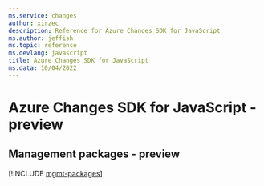 ```yaml
---
ms.service: changes
author: xirzec
description: Reference for Azure Changes SDK for JavaScript
ms.author: jeffish
ms.topic: reference
ms.devlang: javascript
title: Azure Changes SDK for JavaScript
ms.data: 10/04/2022
---
```

# Azure Changes SDK for JavaScript - preview

## Management packages - preview
[!INCLUDE [mgmt-packages](changes-mgmt-index.md)]
